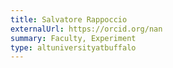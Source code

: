 ```yaml
---
title: Salvatore Rappoccio
externalUrl: https://orcid.org/nan
summary: Faculty, Experiment
type: altuniversityatbuffalo
---
```

